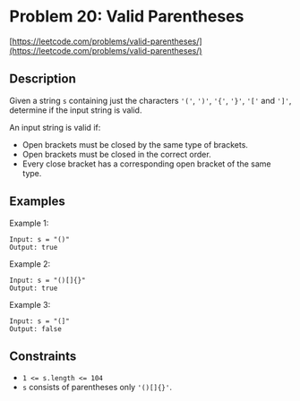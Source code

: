 # Problem 20: Valid Parentheses

[https://leetcode.com/problems/valid-parentheses/](https://leetcode.com/problems/valid-parentheses/)

## Description

Given a string `s` containing just the characters `'('`, `')'`, `'{'`, `'}'`, `'['` and `']'`, determine if the input string is valid.

An input string is valid if:

- Open brackets must be closed by the same type of brackets.
- Open brackets must be closed in the correct order.
- Every close bracket has a corresponding open bracket of the same type.

## Examples

Example 1:
```
Input: s = "()"
Output: true
```

Example 2:
```
Input: s = "()[]{}"
Output: true
```

Example 3:
```
Input: s = "(]"
Output: false
```

## Constraints

- `1 <= s.length <= 104`
- `s` consists of parentheses only `'()[]{}'`.
